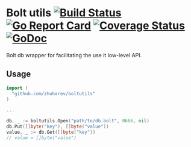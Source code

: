 # Bolt utils [![Build Status](https://travis-ci.org/zhuharev/boltutils.svg?branch=master)](https://travis-ci.org/zhuharev/boltutils) [![Go Report Card](https://goreportcard.com/badge/github.com/zhuharev/boltutils)](https://goreportcard.com/report/github.com/zhuharev/boltutils) [![Coverage Status](https://coveralls.io/repos/github/zhuharev/boltutils/badge.svg?branch=master)](https://coveralls.io/github/zhuharev/boltutils?branch=master) [![GoDoc](https://godoc.org/github.com/zhuharev/boltutils?status.svg)](http://godoc.org/github.com/zhuharev/boltutils)

Bolt db wrapper for facilitating the use it low-level API.

## Usage

```go
import (
  "github.com/zhuharev/boltutils"
)

...

db, _ := boltutils.Open("path/to/db.bolt", 0666, nil)
db.Put([]byte("key"), []byte("value"))
value, _ := db.Get([]byte("key"))
// value = []byte("value")
```
